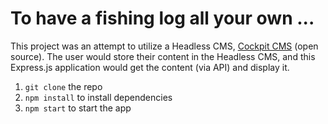 # To have a fishing log all your own ...

This project was an attempt to utilize a Headless CMS, [Cockpit CMS](https://getcockpit.com) (open source).  The user would store their content in the Headless CMS, and this Express.js application would get the content (via API) and display it. 

1. `git clone` the repo
2. `npm install` to install dependencies
3. `npm start` to start the app

